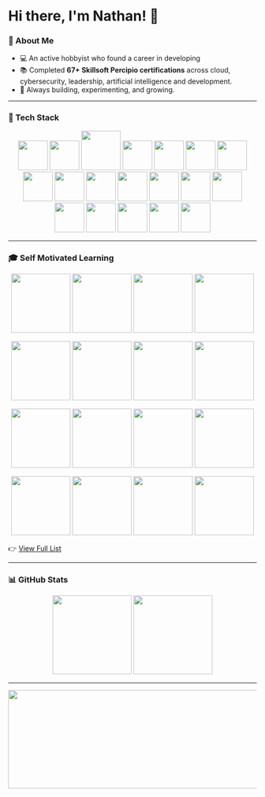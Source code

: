 # Hi there, I'm Nathan! 👋 

### 🚀 About Me
- 💻 An active hobbyist who found a career in developing 
- 📚 Completed **67+ Skillsoft Percipio certifications** across cloud, cybersecurity, leadership, artificial intelligence and development.  
- 🌱 Always building, experimenting, and growing.  

---



### 🔧 Tech Stack  

<p align="center">
  <img src="https://img.shields.io/badge/Visual%20Studio-5C2D91.svg?style=for-the-badge&logo=visual-studio&logoColor=white" height="60" />
  <img src="https://img.shields.io/badge/VS%20Code-0078d7.svg?style=for-the-badge&logo=visual-studio-code&logoColor=white" height="60" />
  <img src="https://img.shields.io/badge/javascript-%23323330.svg?style=for-the-badge&logo=javascript&logoColor=%23F7DF1E" height="80" />
  <img src="https://img.shields.io/badge/react-%2320232a.svg?style=for-the-badge&logo=react&logoColor=%2361DAFB" height="60" />
  <img src="https://img.shields.io/badge/c%23-%23239120.svg?style=for-the-badge&logo=c-sharp&logoColor=white" height="60" />
  <img src="https://img.shields.io/badge/.NET-5C2D91?style=for-the-badge&logo=.net&logoColor=white" height="60" />
  <img src="https://img.shields.io/badge/postgres-%23316192.svg?style=for-the-badge&logo=postgresql&logoColor=white" height="60" />
  <img src="https://img.shields.io/badge/unity-%23000000.svg?style=for-the-badge&logo=unity&logoColor=white" height="60" />
  <img src="https://img.shields.io/badge/html5-%23E34F26.svg?style=for-the-badge&logo=html5&logoColor=white" height="60" />
  <img src="https://img.shields.io/badge/css3-%231572B6.svg?style=for-the-badge&logo=css3&logoColor=white" height="60" />
  <img src="https://img.shields.io/badge/github-%23121011.svg?style=for-the-badge&logo=github&logoColor=white" height="60" />
  <img src="https://img.shields.io/badge/python-3776AB?style=for-the-badge&logo=python&logoColor=white" height="60" />
  <img src="https://img.shields.io/badge/docker-%230db7ed.svg?style=for-the-badge&logo=docker&logoColor=white" height="60" />
  <img src="https://img.shields.io/badge/kubernetes-%23326ce5.svg?style=for-the-badge&logo=kubernetes&logoColor=white" height="60" />
  <img src="https://img.shields.io/badge/jenkins-%232C5263.svg?style=for-the-badge&logo=jenkins&logoColor=white" height="60" />
  <img src="https://img.shields.io/badge/gitlab-%23181717.svg?style=for-the-badge&logo=gitlab&logoColor=white" height="60" />
  <img src="https://img.shields.io/badge/jira-%230A0FFF.svg?style=for-the-badge&logo=jira&logoColor=white" height="60" />
  <img src="https://img.shields.io/badge/confluence-%23172BF4.svg?style=for-the-badge&logo=confluence&logoColor=white" height="60" />
  <img src="https://img.shields.io/badge/Qiskit-%236929C4.svg?style=for-the-badge&logo=Qiskit&logoColor=white" height="60" />
</p>  

---

### 🎓 Self Motivated Learning  

<p align="center">
  <!-- Example Percipio/Accredible badges -->
  <img src="https://api.accredible.com/v1/frontend/credential_website_embed_image/badge/96396465" height="120" />
  <img src="https://api.accredible.com/v1/frontend/credential_website_embed_image/badge/96703064" height="120" />
  <img src="https://api.accredible.com/v1/frontend/credential_website_embed_image/badge/96691076" height="120" />
  <img src="https://api.accredible.com/v1/frontend/credential_website_embed_image/badge/96117097" height="120" />
</p>
<p align="center">
  <img src="https://api.accredible.com/v1/frontend/credential_website_embed_image/badge/94842257" height="120" />
  <img src="https://api.accredible.com/v1/frontend/credential_website_embed_image/badge/94857542" height="120" />
  <img src="https://api.accredible.com/v1/frontend/credential_website_embed_image/badge/96717028" height="120" />
  <img src="https://api.accredible.com/v1/frontend/credential_website_embed_image/badge/96713805" height="120" />
</p>
<p align="center">
  <img src="https://api.accredible.com/v1/frontend/credential_website_embed_image/badge/97437199" height="120" />
  <img src="https://api.accredible.com/v1/frontend/credential_website_embed_image/badge/97524739" height="120" />
  <img src="https://api.accredible.com/v1/frontend/credential_website_embed_image/badge/97496308" height="120" />
  <img src="https://api.accredible.com/v1/frontend/credential_website_embed_image/badge/153023468" height="120" />
</p>
<p align="center">
  <img src="https://api.accredible.com/v1/frontend/credential_website_embed_image/badge/98122535" height="120" />
  <img src="https://api.accredible.com/v1/frontend/credential_website_embed_image/badge/100709372" height="120" />
  <img src="https://api.accredible.com/v1/frontend/credential_website_embed_image/badge/98498254" height="120" />
  <img src="https://api.accredible.com/v1/frontend/credential_website_embed_image/badge/98259516" height="120" />

</p>

👉 [View Full List](https://skillsoft.digitalbadges.skillsoft.com/profile/nathanclover255322/wallet)  



---

### 📊 GitHub Stats  

<p align="center">
  <img src="https://github-readme-stats.vercel.app/api?username=cloverww04&show_icons=true&theme=radical" height="160"/>
  <img src="https://github-readme-stats.vercel.app/api/top-langs/?username=cloverww04&layout=donut&theme=radical" height="160"/>
</p>

---

<p align="center">
  <img src="https://github.com/user-attachments/assets/a5b6749f-8396-4ad6-981c-26913b6f2a9a" width="1100px" height="200px" />
</p>
